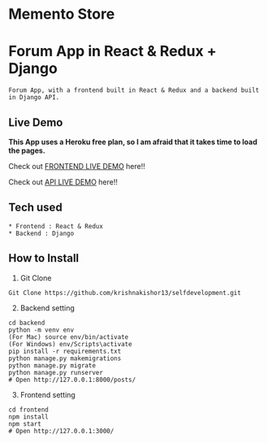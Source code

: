 # Memento Store
# Forum App in React & Redux + Django

```
Forum App, with a frontend built in React & Redux and a backend built in Django API.
```

## Live Demo

**This App uses a Heroku free plan, so I am afraid that it takes time to load the pages.**

Check out [FRONTEND LIVE DEMO](https://front-end-mementostore.herokuapp.com/) here!!

Check out [API LIVE DEMO](https://back-end-mementostore.herokuapp.com/) here!!

## Tech used

```
* Frontend : React & Redux
* Backend : Django
```

## How to Install

1. Git Clone 
```
Git Clone https://github.com/krishnakishor13/selfdevelopment.git
```

2. Backend setting

```
cd backend
python -m venv env
(For Mac) source env/bin/activate
(For Windows) env/Scripts\activate
pip install -r requirements.txt
python manage.py makemigrations
python manage.py migrate
python manage.py runserver
# Open http://127.0.0.1:8000/posts/
```

3. Frontend setting

```
cd frontend
npm install
npm start
# Open http://127.0.0.1:3000/
```
